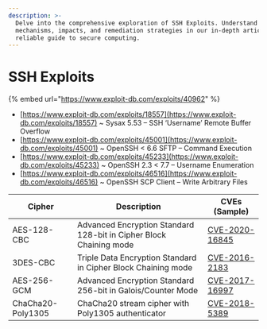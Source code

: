 ```yaml
---
description: >-
  Delve into the comprehensive exploration of SSH Exploits. Understand their
  mechanisms, impacts, and remediation strategies in our in-depth article. Your
  reliable guide to secure computing.
---
```


# SSH Exploits

{% embed url="https://www.exploit-db.com/exploits/40962" %}

* [https://www.exploit-db.com/exploits/18557](https://www.exploit-db.com/exploits/18557) \~ Sysax 5.53 – SSH ‘Username’ Remote Buffer Overflow
* [https://www.exploit-db.com/exploits/45001](https://www.exploit-db.com/exploits/45001) \~ OpenSSH < 6.6 SFTP – Command Execution
* [https://www.exploit-db.com/exploits/45233](https://www.exploit-db.com/exploits/45233) \~ OpenSSH 2.3 < 7.7 – Username Enumeration
* [https://www.exploit-db.com/exploits/46516](https://www.exploit-db.com/exploits/46516) \~ OpenSSH SCP Client – Write Arbitrary Files

| Cipher            | Description                                                        | CVEs (Sample)                                                                   |
| ----------------- | ------------------------------------------------------------------ | ------------------------------------------------------------------------------- |
| AES-128-CBC       | Advanced Encryption Standard 128-bit in Cipher Block Chaining mode | [CVE-2020-16845](https://cve.mitre.org/cgi-bin/cvename.cgi?name=CVE-2020-16845) |
| 3DES-CBC          | Triple Data Encryption Standard in Cipher Block Chaining mode      | [CVE-2016-2183](https://cve.mitre.org/cgi-bin/cvename.cgi?name=CVE-2016-2183)   |
| AES-256-GCM       | Advanced Encryption Standard 256-bit in Galois/Counter Mode        | [CVE-2017-16997](https://cve.mitre.org/cgi-bin/cvename.cgi?name=CVE-2017-16997) |
| ChaCha20-Poly1305 | ChaCha20 stream cipher with Poly1305 authenticator                 | [CVE-2018-5389](https://cve.mitre.org/cgi-bin/cvename.cgi?name=CVE-2018-5389)   |
